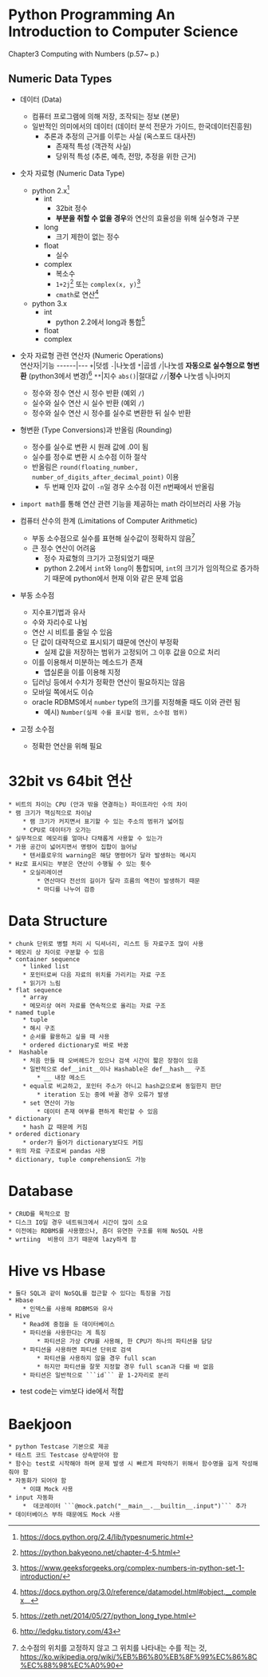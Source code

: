 # Python Programming An Introduction to Computer Science
Chapter3 Computing with Numbers (p.57~ p.)
## Numeric Data Types
* 데이터 (Data)
    * 컴퓨터 프로그램에 의해 저장, 조작되는 정보 (본문)
    * 일반적인 의미에서의 데이터 (데이터 분석 전문가 가이드, 한국데이터진흥원)
        * 추론과 추정의 근거를 이루는 사실 (옥스포드 대사전)
            * 존재적 특성 (객관적 사실)
            * 당위적 특성 (추론, 예측, 전망, 추정을 위한 근거)
* 숫자 자료형 (Numeric Data Type)
    * python 2.x[^1]
        * int
            * 32bit 정수
            * **부분을 취할 수 없을 경우**와 연산의 효율성을 위해 실수형과 구분
        * long
            * 크기 제한이 없는 정수
        * float
            * 실수
        * complex
            * 복소수
            * ```1+2j```[^2] 또는 ```complex(x, y)```[^3]
            * ```cmath```로 연산[^4]
    * python 3.x
        * int 
            * python 2.2에서 long과 통합[^5]
        * float
        * complex
* 숫자 자료형 관련 연산자 (Numeric Operations)    
    연산자|기능
    ------|---
    ```+```|덧셈
    ```-```|나눗셈
    ```*```|곱셈
    ```/```|나눗셈 **자동으로 실수형으로 형변환** (python3에서 변경)[^6] 
    ```**```|지수
    ```abs()```|절대값
    ```//```|**정수** 나눗셈
    ```%```|나머지
    * 정수와 정수 연산 시 정수 반환 (예외 ```/```)
    * 실수와 실수 연산 시 실수 반환 (예외 ```/```)
    * 정수와 실수 연산 시 정수를 실수로 변환한 뒤 실수 반환
* 형변환 (Type Conversions)과 반올림 (Rounding)
    * 정수를 실수로 변환 시 원래 값에 .0이 됨
    * 실수를 정수로 변환 시 소수점 이하 절삭    
    * 반올림은 ```round(floating_number, number_of_digits_after_decimal_point)``` 이용
        * 두 번째 인자 값이 ```-n```일 경우 소수점 이전 n번째에서 반올림
* ```import math```를 통해 연산 관련 기능을 제공하는 math 라이브러리 사용 가능
* 컴퓨터 산수의 한계 (Limitations of Computer Arithmetic)
    * 부동 소수점으로 실수를 표현해 실수값이 정확하지 않음[^7]
    * 큰 정수 연산이 어려움
        * 정수 자료형의 크기가 고정되었기 때문
        * python 2.2에서 ```int```와 ```long```이 통합되며, ```int```의 크기가 임의적으로 증가하기 때문에 python에서 현재 이와 같은 문제 없음

* 부동 소수점
    * 지수표기법과 유사
    * 수와 자리수로 나뉨
    * 연산 시 비트를 줄일 수 있음
    * 단 값이 대략적으로 표시되기 떄문에 연산이 부정확
        * 실제 값을 저장하는 범위가 고정되어 그 이후 값을 0으로 처리
    * 이를 이용해서 미분하는 메소드가 존재
        * 앱실론을 이를 이용해 지정
    * 딥러닝 등에서 수치가 정확한 연산이 필요하지는 않음
    * 모바일 쪽에서도 이슈
    * oracle RDBMS에서 ```number``` type의 크기를 지정해줄 때도 이와 관련 됨
        * 예시) ```Number(실제 수를 표시할 범위, 소수점 범위)```
* 고정 소수점
    * 정확한 연산을 위해 필요

# 32bit vs 64bit 연산
    * 비트의 차이는 CPU (안과 밖을 연결하는) 파이프라인 수의 차이
    * 램 크기가 핵심적으로 차이남
        * 램 크기가 커지면서 표기할 수 있는 주소의 범위가 넓어짐
        * CPU로 데이터가 오가는 
    * 실무적으로 메모리를 얼마나 다채롭게 사용할 수 있는가
    * 가용 공간이 넓어지면서 명령어 집합이 늘어남
        * 텐서플로우의 warning은 해당 명령어가 달라 발생하는 메시지
    * Hz로 표시되는 부분은 연산이 수행될 수 있는 횟수
        * 오실리레이션
            * 연산마다 전선의 길이가 달라 흐름의 역전이 발생하기 때문
            * 마디를 나누어 검증 

# Data Structure 
    * chunk 단위로 병렬 처리 시 딕셔너리, 리스트 등 자료구조 많이 사용
    * 메모리 상 차이로 구분할 수 있음
    * container sequence
        * linked list
        * 포인터로써 다음 자료의 위치를 가리키는 자료 구조
        * 읽기가 느림
    * flat sequence
        * array
        * 메모리상 여러 자료를 연속적으로 올리는 자료 구조
    * named tuple
        * tuple
        * 해시 구조
        * 순서를 활용하고 싶을 때 사용
        * ordered dictionary로 바로 바꿈
    *  Hashable 
        * 처음 만들 때 오버헤드가 있으나 검색 시간이 짧은 장점이 있음
        * 일반적으로 def__init__이나 Hashable은 def__hash__ 구조
            * __ 내장 메소드
        * equal로 비교하고, 포인터 주소가 아니고 hash값으로써 동일한지 판단
            * iteration 도는 중에 바꿀 경우 오류가 발생    
        * set 연산이 가능
            * 데이터 존재 여부를 편하게 확인할 수 있음
    * dictionary
        * hash 값 때문에 커짐
    * ordered dictionary
        * order가 들어가 dictionary보다도 커짐
    * 위의 자료 구조로써 pandas 사용
    * dictionary, tuple comprehension도 가능

# Database
    * CRUD를 목적으로 함
    * 디스크 IO일 경우 네트워크에서 시간이 많이 소요
    * 이전에는 RDBMS를 사용했으나, 좀더 유연한 구조를 위해 NoSQL 사용
    * wrtiing  비용이 크기 때문에 lazy하게 함

# Hive vs Hbase
    * 둘다 SQL과 같이 NoSQL를 접근할 수 있다는 특징을 가짐
    * Hbase
        * 인덱스를 사용해 RDBMS와 유사
    * Hive
        * Read에 중점을 둔 데이터베이스
        * 파티션을 사용한다는 게 특징
            * 파티션은 가상 CPU를 사용해, 한 CPU가 하나의 파티션을 담당 
        * 파티션을 사용하면 파티션 단위로 검색
            * 파티션을 사용하지 않을 경우 full scan
            * 하지만 파티션을 잘못 지정할 경우 full scan과 다를 바 없음
        * 파티션은 일반적으로 ```id``` 끝 1-2자리로 분리

* test code는 vim보다 ide에서 적합

# Baekjoon
    * python Testcase 기본으로 제공
    * 테스트 코드 Testcase 상속받아야 함
    * 함수는 test로 시작해야 하며 문제 발생 시 빠르게 파악하기 위해서 함수명을 길게 작성해줘야 함
    * 자동화가 되어야 함
        * 이떄 Mock 사용
    * input 자동화
        *  데코레이터 ```@mock.patch("__main__.__builtin__.input")``` 추가
    * 데이터베이스 부하 때문에도 Mock 사용

[^1]: https://docs.python.org/2.4/lib/typesnumeric.html
[^2]: https://python.bakyeono.net/chapter-4-5.html
[^3]: https://www.geeksforgeeks.org/complex-numbers-in-python-set-1-introduction/
[^4]: https://docs.python.org/3.0/reference/datamodel.html#object.__complex__
[^5]: https://zeth.net/2014/05/27/python_long_type.html
[^6]: http://ledgku.tistory.com/43
[^7]: 소수점의 위치를 고정하지 않고 그 위치를 나타내는 수를 적는 것, https://ko.wikipedia.org/wiki/%EB%B6%80%EB%8F%99%EC%86%8C%EC%88%98%EC%A0%90